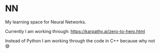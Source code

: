 # NN

My learning space for Neural Networks.

Currently I am working through: https://karpathy.ai/zero-to-hero.html

Instead of Python I am working through the code in C++ because why not :smile:

